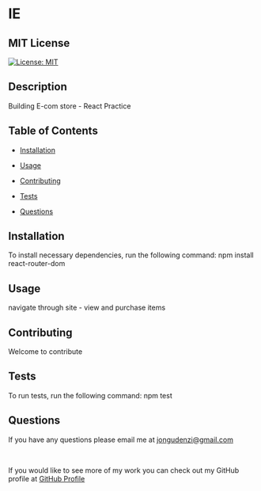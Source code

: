 # IE

  ## MIT License
  [![License: MIT](https://img.shields.io/badge/License-MIT-yellow.svg)](https://opensource.org/licenses/MIT)

  ## Description
  Building E-com store - React Practice

  ## Table of Contents

  * [Installation](#Installation)

  * [Usage](#usage)

  * [Contributing](#contributing)

  * [Tests](#tests)

  * [Questions](#Questions)

## Installation
To install necessary dependencies, run the following command:
  npm install react-router-dom

## Usage
  navigate through site - view and purchase items

## Contributing
  Welcome to contribute

## Tests
To run tests, run the following command:
  npm test

## Questions
If you have any questions please email me at  [jongudenzi@gmail.com](mailto:jongudenzi@gmail.com)

<br>

If you would like to see more of my work you can check out my GitHub profile at [GitHub Profile](https://github.com/JonGudenzi)

